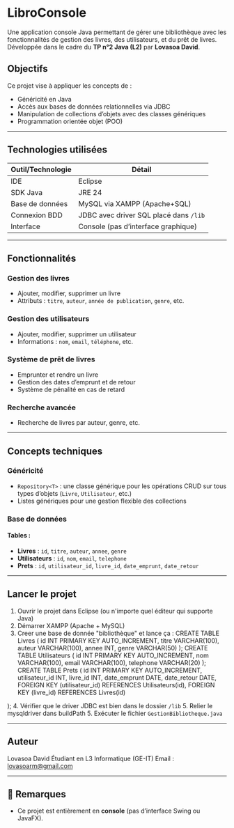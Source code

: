 # LibroConsole

Une application console Java permettant de gérer une bibliothèque avec les fonctionnalités de gestion des livres, des utilisateurs, et du prêt de livres. Développée dans le cadre du **TP n°2 Java (L2)** par **Lovasoa David**.

##  Objectifs

Ce projet vise à appliquer les concepts de :
- Généricité en Java
- Accès aux bases de données relationnelles via JDBC
- Manipulation de collections d’objets avec des classes génériques
- Programmation orientée objet (POO)

---

##  Technologies utilisées

| Outil/Technologie     | Détail                         |
|------------------------|--------------------------------|
|  IDE                | Eclipse                        |
|  SDK Java           | JRE 24                         |
|  Base de données   | MySQL via XAMPP (Apache+SQL)   |
|  Connexion BDD     | JDBC avec driver SQL placé dans `/lib` |
|  Interface          | Console (pas d’interface graphique) |

---

##  Fonctionnalités

### Gestion des livres
- Ajouter, modifier, supprimer un livre
- Attributs : `titre`, `auteur`, `année de publication`, `genre`, etc.

### Gestion des utilisateurs
- Ajouter, modifier, supprimer un utilisateur
- Informations : `nom`, `email`, `téléphone`, etc.

### Système de prêt de livres
- Emprunter et rendre un livre
- Gestion des dates d’emprunt et de retour
- Système de pénalité en cas de retard

### Recherche avancée
- Recherche de livres par auteur, genre, etc.

---

##  Concepts techniques

### Généricité
- `Repository<T>` : une classe générique pour les opérations CRUD sur tous types d’objets (`Livre`, `Utilisateur`, etc.)
- Listes génériques pour une gestion flexible des collections

###  Base de données

#### Tables :
- **Livres** : `id`, `titre`, `auteur`, `annee`, `genre`
- **Utilisateurs** : `id`, `nom`, `email`, `telephone`
- **Prets** : `id`, `utilisateur_id`, `livre_id`, `date_emprunt`, `date_retour`

---

##  Lancer le projet

1. Ouvrir le projet dans Eclipse (ou n'importe quel éditeur qui supporte Java)
2. Démarrer XAMPP (Apache + MySQL)
3. Creer une base de donnée "bibliothèque" et lance ça :
CREATE TABLE Livres (
    id INT PRIMARY KEY AUTO_INCREMENT,
    titre VARCHAR(100),
    auteur VARCHAR(100),
    annee INT,
    genre VARCHAR(50)
);
CREATE TABLE Utilisateurs (
    id INT PRIMARY KEY AUTO_INCREMENT,
    nom VARCHAR(100),
    email VARCHAR(100),
    telephone VARCHAR(20)
);
CREATE TABLE Prets (
    id INT PRIMARY KEY AUTO_INCREMENT,
    utilisateur_id INT,
    livre_id INT,
    date_emprunt DATE,
    date_retour DATE,
    FOREIGN KEY (utilisateur_id) REFERENCES Utilisateurs(id),
    FOREIGN KEY (livre_id) REFERENCES Livres(id)

);
4. Vérifier que le driver JDBC est bien dans le dossier `/lib`
5. Relier le mysqldriver dans buildPath
5. Exécuter le fichier `GestionBibliotheque.java`

---

##  Auteur

Lovasoa David
Étudiant en L3 Informatique (GE-IT) 
Email : lovasoarm@gmail.com

---

## 📌 Remarques

- Ce projet est entièrement en **console** (pas d’interface Swing ou JavaFX).
